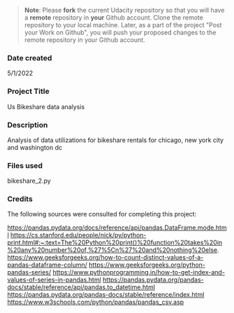 >**Note**: Please **fork** the current Udacity repository so that you will have a **remote** repository in **your** Github account. Clone the remote repository to your local machine. Later, as a part of the project "Post your Work on Github", you will push your proposed changes to the remote repository in your Github account.

### Date created
5/1/2022

### Project Title
Us Bikeshare data analysis

### Description
Analysis of data utilizations for bikeshare rentals for chicago, new york city and washington dc

### Files used
bikeshare_2.py

### Credits
The following sources were consulted for completing this project:


https://pandas.pydata.org/docs/reference/api/pandas.DataFrame.mode.html
https://cs.stanford.edu/people/nick/py/python-print.html#:~:text=The%20Python%20print()%20function%20takes%20in%20any%20number%20of,%27%5Cn%27%20and%20nothing%20else.
https://www.geeksforgeeks.org/how-to-count-distinct-values-of-a-pandas-dataframe-column/
https://www.geeksforgeeks.org/python-pandas-series/
https://www.pythonprogramming.in/how-to-get-index-and-values-of-series-in-pandas.html
https://pandas.pydata.org/pandas-docs/stable/reference/api/pandas.to_datetime.html
https://pandas.pydata.org/pandas-docs/stable/reference/index.html
https://www.w3schools.com/python/pandas/pandas_csv.asp

